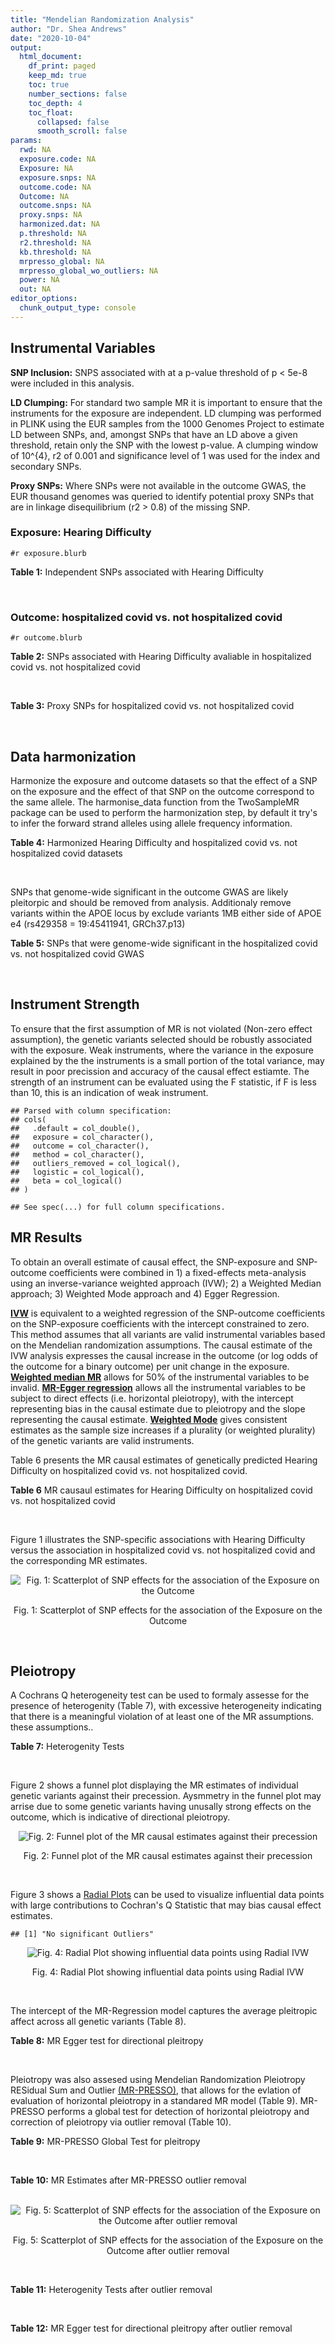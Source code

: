 ```yaml
---
title: "Mendelian Randomization Analysis"
author: "Dr. Shea Andrews"
date: "2020-10-04"
output:
  html_document:
    df_print: paged
    keep_md: true
    toc: true
    number_sections: false
    toc_depth: 4
    toc_float:
      collapsed: false
      smooth_scroll: false
params:
  rwd: NA
  exposure.code: NA
  Exposure: NA
  exposure.snps: NA
  outcome.code: NA
  Outcome: NA
  outcome.snps: NA
  proxy.snps: NA
  harmonized.dat: NA
  p.threshold: NA
  r2.threshold: NA
  kb.threshold: NA
  mrpresso_global: NA
  mrpresso_global_wo_outliers: NA
  power: NA
  out: NA
editor_options:
  chunk_output_type: console
---
```







## Instrumental Variables
**SNP Inclusion:** SNPS associated with at a p-value threshold of p < 5e-8 were included in this analysis.
<br>

**LD Clumping:** For standard two sample MR it is important to ensure that the instruments for the exposure are independent. LD clumping was performed in PLINK using the EUR samples from the 1000 Genomes Project to estimate LD between SNPs, and, amongst SNPs that have an LD above a given threshold, retain only the SNP with the lowest p-value. A clumping window of 10^{4}, r2 of 0.001 and significance level of 1 was used for the index and secondary SNPs.
<br>

**Proxy SNPs:** Where SNPs were not available in the outcome GWAS, the EUR thousand genomes was queried to identify potential proxy SNPs that are in linkage disequilibrium (r2 > 0.8) of the missing SNP.
<br>

### Exposure: Hearing Difficulty
`#r exposure.blurb`
<br>

**Table 1:** Independent SNPs associated with Hearing Difficulty
<div data-pagedtable="false">
  <script data-pagedtable-source type="application/json">
{"columns":[{"label":["SNP"],"name":[1],"type":["chr"],"align":["left"]},{"label":["CHROM"],"name":[2],"type":["dbl"],"align":["right"]},{"label":["POS"],"name":[3],"type":["dbl"],"align":["right"]},{"label":["REF"],"name":[4],"type":["chr"],"align":["left"]},{"label":["ALT"],"name":[5],"type":["chr"],"align":["left"]},{"label":["AF"],"name":[6],"type":["dbl"],"align":["right"]},{"label":["BETA"],"name":[7],"type":["dbl"],"align":["right"]},{"label":["SE"],"name":[8],"type":["dbl"],"align":["right"]},{"label":["Z"],"name":[9],"type":["dbl"],"align":["right"]},{"label":["P"],"name":[10],"type":["dbl"],"align":["right"]},{"label":["N"],"name":[11],"type":["dbl"],"align":["right"]},{"label":["TRAIT"],"name":[12],"type":["chr"],"align":["left"]}],"data":[{"1":"rs12027345","2":"1","3":"46239991","4":"G","5":"A","6":"0.432915","7":"-0.00785785","8":"0.00133184","9":"-5.90000","10":"3.6e-09","11":"250389","12":"Hearing_Difficulty"},{"1":"rs7525101","2":"1","3":"165109131","4":"C","5":"T","6":"0.440725","7":"0.00752096","8":"0.00132707","9":"5.66734","10":"1.5e-08","11":"250389","12":"Hearing_Difficulty"},{"1":"rs10927035","2":"1","3":"243703982","4":"C","5":"T","6":"0.649233","7":"0.00754234","8":"0.00138251","9":"5.45554","10":"4.9e-08","11":"250389","12":"Hearing_Difficulty"},{"1":"rs62188635","2":"2","3":"208082510","4":"C","5":"T","6":"0.545031","7":"-0.00827833","8":"0.00132906","9":"-6.22871","10":"4.7e-10","11":"250389","12":"Hearing_Difficulty"},{"1":"rs13093972","2":"3","3":"114987255","4":"A","5":"G","6":"0.448377","7":"0.00775587","8":"0.00133038","9":"5.82982","10":"5.5e-09","11":"250389","12":"Hearing_Difficulty"},{"1":"rs55853808","2":"3","3":"182053946","4":"A","5":"G","6":"0.162990","7":"0.01187470","8":"0.00180540","9":"6.57732","10":"4.8e-11","11":"250389","12":"Hearing_Difficulty"},{"1":"rs35414371","2":"4","3":"17530692","4":"T","5":"A","6":"0.132722","7":"0.01310280","8":"0.00194526","9":"6.73576","10":"1.6e-11","11":"250389","12":"Hearing_Difficulty"},{"1":"rs10475169","2":"5","3":"2555514","4":"A","5":"C","6":"0.117756","7":"0.01173770","8":"0.00204412","9":"5.74218","10":"9.3e-09","11":"250389","12":"Hearing_Difficulty"},{"1":"rs6453022","2":"5","3":"73076511","4":"C","5":"A","6":"0.500946","7":"0.01262160","8":"0.00132561","9":"9.52135","10":"1.7e-21","11":"250389","12":"Hearing_Difficulty"},{"1":"rs306574","2":"5","3":"94049523","4":"A","5":"G","6":"0.488764","7":"-0.00793561","8":"0.00131904","9":"-6.01620","10":"1.8e-09","11":"250389","12":"Hearing_Difficulty"},{"1":"rs1928176","2":"6","3":"21968899","4":"A","5":"G","6":"0.482818","7":"0.00749378","8":"0.00133347","9":"5.61976","10":"1.9e-08","11":"250389","12":"Hearing_Difficulty"},{"1":"rs13204736","2":"6","3":"32582603","4":"G","5":"A","6":"0.348495","7":"0.01146660","8":"0.00142649","9":"8.03833","10":"9.1e-16","11":"250389","12":"Hearing_Difficulty"},{"1":"rs62646255","2":"6","3":"43262303","4":"T","5":"C","6":"0.391260","7":"-0.01270780","8":"0.00135504","9":"-9.37817","10":"6.7e-21","11":"250389","12":"Hearing_Difficulty"},{"1":"rs217287","2":"6","3":"84407466","4":"C","5":"T","6":"0.440322","7":"0.00784960","8":"0.00133602","9":"5.87536","10":"4.2e-09","11":"250389","12":"Hearing_Difficulty"},{"1":"rs9493627","2":"6","3":"133789728","4":"G","5":"A","6":"0.320275","7":"0.01043660","8":"0.00141112","9":"7.39597","10":"1.4e-13","11":"250389","12":"Hearing_Difficulty"},{"1":"rs2236401","2":"6","3":"158504981","4":"C","5":"T","6":"0.514779","7":"0.00808004","8":"0.00132024","9":"6.12013","10":"9.3e-10","11":"250389","12":"Hearing_Difficulty"},{"1":"rs4947828","2":"7","3":"50805115","4":"T","5":"G","6":"0.769429","7":"0.00955408","8":"0.00156472","9":"6.10594","10":"1.0e-09","11":"250389","12":"Hearing_Difficulty"},{"1":"rs9691831","2":"7","3":"138498348","4":"A","5":"G","6":"0.584558","7":"0.00740690","8":"0.00133806","9":"5.53555","10":"3.1e-08","11":"250389","12":"Hearing_Difficulty"},{"1":"rs3890736","2":"8","3":"21532239","4":"G","5":"A","6":"0.373324","7":"0.00765762","8":"0.00136882","9":"5.59432","10":"2.2e-08","11":"250389","12":"Hearing_Difficulty"},{"1":"rs76837345","2":"8","3":"82668818","4":"A","5":"G","6":"0.069355","7":"0.01460190","8":"0.00259963","9":"5.61691","10":"1.9e-08","11":"250389","12":"Hearing_Difficulty"},{"1":"rs1962104","2":"8","3":"141635329","4":"T","5":"C","6":"0.558034","7":"0.00889466","8":"0.00133827","9":"6.64639","10":"3.0e-11","11":"250389","12":"Hearing_Difficulty"},{"1":"rs4948502","2":"10","3":"63839417","4":"T","5":"C","6":"0.426934","7":"-0.00805794","8":"0.00133835","9":"-6.02080","10":"1.7e-09","11":"250389","12":"Hearing_Difficulty"},{"1":"rs2270550","2":"10","3":"75874192","4":"T","5":"C","6":"0.547333","7":"0.00852536","8":"0.00136055","9":"6.26611","10":"3.7e-10","11":"250389","12":"Hearing_Difficulty"},{"1":"rs11596052","2":"10","3":"80520313","4":"T","5":"C","6":"0.219355","7":"-0.00900108","8":"0.00161979","9":"-5.55694","10":"2.7e-08","11":"250389","12":"Hearing_Difficulty"},{"1":"rs1097215","2":"10","3":"94787804","4":"G","5":"A","6":"0.474064","7":"-0.00798345","8":"0.00132256","9":"-6.03636","10":"1.6e-09","11":"250389","12":"Hearing_Difficulty"},{"1":"rs10901863","2":"10","3":"126812270","4":"C","5":"T","6":"0.268469","7":"0.01207640","8":"0.00153378","9":"7.87362","10":"3.4e-15","11":"250389","12":"Hearing_Difficulty"},{"1":"rs55635402","2":"11","3":"8056913","4":"A","5":"G","6":"0.194930","7":"-0.01052120","8":"0.00166935","9":"-6.30257","10":"2.9e-10","11":"250389","12":"Hearing_Difficulty"},{"1":"rs141403654","2":"11","3":"47715487","4":"A","5":"T","6":"0.015434","7":"0.03134020","8":"0.00568478","9":"5.51300","10":"3.5e-08","11":"250389","12":"Hearing_Difficulty"},{"1":"rs7951935","2":"11","3":"89030399","4":"G","5":"T","6":"0.379826","7":"0.01135240","8":"0.00136208","9":"8.33461","10":"7.8e-17","11":"250389","12":"Hearing_Difficulty"},{"1":"rs67307131","2":"11","3":"118480223","4":"T","5":"C","6":"0.346657","7":"0.00913602","8":"0.00139364","9":"6.55551","10":"5.5e-11","11":"250389","12":"Hearing_Difficulty"},{"1":"rs12552","2":"13","3":"53625781","4":"A","5":"G","6":"0.561874","7":"-0.00728153","8":"0.00133440","9":"-5.45678","10":"4.8e-08","11":"250389","12":"Hearing_Difficulty"},{"1":"rs9517282","2":"13","3":"99059183","4":"C","5":"A","6":"0.548995","7":"-0.00778367","8":"0.00133726","9":"-5.82061","10":"5.9e-09","11":"250389","12":"Hearing_Difficulty"},{"1":"rs1566129","2":"14","3":"52514912","4":"T","5":"C","6":"0.586284","7":"-0.00906457","8":"0.00134065","9":"-6.76132","10":"1.4e-11","11":"250389","12":"Hearing_Difficulty"},{"1":"rs62015206","2":"15","3":"52374075","4":"C","5":"T","6":"0.591962","7":"0.00779412","8":"0.00134988","9":"5.77394","10":"7.7e-09","11":"250389","12":"Hearing_Difficulty"},{"1":"rs62033400","2":"16","3":"53811788","4":"A","5":"G","6":"0.394446","7":"-0.00850581","8":"0.00134974","9":"-6.30181","10":"2.9e-10","11":"250389","12":"Hearing_Difficulty"},{"1":"rs12938775","2":"17","3":"2574821","4":"G","5":"A","6":"0.501932","7":"-0.00745427","8":"0.00132034","9":"-5.64572","10":"1.6e-08","11":"250389","12":"Hearing_Difficulty"},{"1":"rs17671352","2":"17","3":"7127718","4":"T","5":"C","6":"0.619033","7":"-0.00777641","8":"0.00135880","9":"-5.72300","10":"1.0e-08","11":"250389","12":"Hearing_Difficulty"},{"1":"rs4611552","2":"18","3":"52636091","4":"T","5":"C","6":"0.215352","7":"0.00885933","8":"0.00160737","9":"5.51169","10":"3.6e-08","11":"250389","12":"Hearing_Difficulty"},{"1":"rs132929","2":"22","3":"38487002","4":"G","5":"A","6":"0.413979","7":"0.00983905","8":"0.00134066","9":"7.33896","10":"2.2e-13","11":"250389","12":"Hearing_Difficulty"},{"1":"rs36062310","2":"22","3":"50988105","4":"G","5":"A","6":"0.043658","7":"0.03145420","8":"0.00322683","9":"9.74771","10":"1.9e-22","11":"250389","12":"Hearing_Difficulty"}],"options":{"columns":{"min":{},"max":[10]},"rows":{"min":[10],"max":[10]},"pages":{}}}
  </script>
</div>
<br>

### Outcome: hospitalized covid vs. not hospitalized covid
`#r outcome.blurb`
<br>

**Table 2:** SNPs associated with Hearing Difficulty avaliable in hospitalized covid vs. not hospitalized covid
<div data-pagedtable="false">
  <script data-pagedtable-source type="application/json">
{"columns":[{"label":["SNP"],"name":[1],"type":["chr"],"align":["left"]},{"label":["CHROM"],"name":[2],"type":["dbl"],"align":["right"]},{"label":["POS"],"name":[3],"type":["dbl"],"align":["right"]},{"label":["REF"],"name":[4],"type":["chr"],"align":["left"]},{"label":["ALT"],"name":[5],"type":["chr"],"align":["left"]},{"label":["AF"],"name":[6],"type":["dbl"],"align":["right"]},{"label":["BETA"],"name":[7],"type":["dbl"],"align":["right"]},{"label":["SE"],"name":[8],"type":["dbl"],"align":["right"]},{"label":["Z"],"name":[9],"type":["dbl"],"align":["right"]},{"label":["P"],"name":[10],"type":["dbl"],"align":["right"]},{"label":["N"],"name":[11],"type":["dbl"],"align":["right"]},{"label":["TRAIT"],"name":[12],"type":["chr"],"align":["left"]}],"data":[{"1":"rs12027345","2":"1","3":"46239991","4":"G","5":"A","6":"0.4371","7":"0.1162200","8":"0.079305","9":"1.46548137","10":"0.14280","11":"2044","12":"COVID:_hospitalized_vs._not_hospitalized"},{"1":"rs7525101","2":"1","3":"165109131","4":"C","5":"T","6":"0.4341","7":"0.0086711","8":"0.054626","9":"0.15873577","10":"0.87390","11":"7165","12":"COVID:_hospitalized_vs._not_hospitalized"},{"1":"rs10927035","2":"1","3":"243703982","4":"C","5":"T","6":"0.5725","7":"0.0259650","8":"0.056080","9":"0.46299929","10":"0.64340","11":"7268","12":"COVID:_hospitalized_vs._not_hospitalized"},{"1":"rs62188635","2":"2","3":"208082510","4":"C","5":"T","6":"0.5160","7":"-0.1043700","8":"0.057138","9":"-1.82663026","10":"0.06775","11":"5371","12":"COVID:_hospitalized_vs._not_hospitalized"},{"1":"rs13093972","2":"3","3":"114987255","4":"A","5":"G","6":"0.4110","7":"0.0175020","8":"0.056563","9":"0.30942489","10":"0.75700","11":"7268","12":"COVID:_hospitalized_vs._not_hospitalized"},{"1":"rs55853808","2":"3","3":"182053946","4":"A","5":"G","6":"0.2430","7":"-0.0181230","8":"0.078857","9":"-0.22982107","10":"0.81820","11":"7165","12":"COVID:_hospitalized_vs._not_hospitalized"},{"1":"rs35414371","2":"4","3":"17530692","4":"T","5":"A","6":"0.2846","7":"0.0223830","8":"0.084057","9":"0.26628359","10":"0.79000","11":"5064","12":"COVID:_hospitalized_vs._not_hospitalized"},{"1":"rs10475169","2":"5","3":"2555514","4":"A","5":"C","6":"0.2432","7":"-0.0823560","8":"0.083134","9":"-0.99064161","10":"0.32190","11":"7165","12":"COVID:_hospitalized_vs._not_hospitalized"},{"1":"rs6453022","2":"5","3":"73076511","4":"C","5":"A","6":"0.4789","7":"0.0122450","8":"0.054299","9":"0.22551060","10":"0.82160","11":"6906","12":"COVID:_hospitalized_vs._not_hospitalized"},{"1":"rs306574","2":"5","3":"94049523","4":"A","5":"G","6":"0.5136","7":"0.0971280","8":"0.053914","9":"1.80153578","10":"0.07162","11":"7268","12":"COVID:_hospitalized_vs._not_hospitalized"},{"1":"rs1928176","2":"6","3":"21968899","4":"A","5":"G","6":"0.4866","7":"0.0052664","8":"0.055269","9":"0.09528669","10":"0.92410","11":"7268","12":"COVID:_hospitalized_vs._not_hospitalized"},{"1":"rs217287","2":"6","3":"84407466","4":"C","5":"T","6":"0.4514","7":"0.0301910","8":"0.057112","9":"0.52862796","10":"0.59710","11":"6803","12":"COVID:_hospitalized_vs._not_hospitalized"},{"1":"rs9493627","2":"6","3":"133789728","4":"G","5":"A","6":"0.4023","7":"-0.0282380","8":"0.057361","9":"-0.49228570","10":"0.62250","11":"7268","12":"COVID:_hospitalized_vs._not_hospitalized"},{"1":"rs2236401","2":"6","3":"158504981","4":"C","5":"T","6":"0.5258","7":"0.0809770","8":"0.053953","9":"1.50088040","10":"0.13340","11":"7268","12":"COVID:_hospitalized_vs._not_hospitalized"},{"1":"rs4947828","2":"7","3":"50805115","4":"T","5":"G","6":"0.6767","7":"0.0614570","8":"0.068709","9":"0.89445342","10":"0.37110","11":"5268","12":"COVID:_hospitalized_vs._not_hospitalized"},{"1":"rs9691831","2":"7","3":"138498348","4":"A","5":"G","6":"0.5450","7":"-0.0603460","8":"0.054920","9":"-1.09879825","10":"0.27190","11":"7268","12":"COVID:_hospitalized_vs._not_hospitalized"},{"1":"rs3890736","2":"8","3":"21532239","4":"G","5":"A","6":"0.4350","7":"0.0263960","8":"0.055516","9":"0.47546653","10":"0.63450","11":"7268","12":"COVID:_hospitalized_vs._not_hospitalized"},{"1":"rs76837345","2":"8","3":"82668818","4":"A","5":"G","6":"0.1986","7":"0.0305020","8":"0.107610","9":"0.28344949","10":"0.77680","11":"7268","12":"COVID:_hospitalized_vs._not_hospitalized"},{"1":"rs1962104","2":"8","3":"141635329","4":"T","5":"C","6":"0.5236","7":"-0.0507610","8":"0.054708","9":"-0.92785333","10":"0.35350","11":"7268","12":"COVID:_hospitalized_vs._not_hospitalized"},{"1":"rs4948502","2":"10","3":"63839417","4":"T","5":"C","6":"0.4274","7":"-0.0208740","8":"0.055344","9":"-0.37716826","10":"0.70600","11":"7268","12":"COVID:_hospitalized_vs._not_hospitalized"},{"1":"rs11596052","2":"10","3":"80520313","4":"T","5":"C","6":"0.3014","7":"-0.0474550","8":"0.068123","9":"-0.69660761","10":"0.48600","11":"7268","12":"COVID:_hospitalized_vs._not_hospitalized"},{"1":"rs1097215","2":"10","3":"94787804","4":"G","5":"A","6":"0.4995","7":"0.0142360","8":"0.056728","9":"0.25095191","10":"0.80190","11":"6568","12":"COVID:_hospitalized_vs._not_hospitalized"},{"1":"rs10901863","2":"10","3":"126812270","4":"C","5":"T","6":"0.3394","7":"0.0077464","8":"0.062524","9":"0.12389482","10":"0.90140","11":"7165","12":"COVID:_hospitalized_vs._not_hospitalized"},{"1":"rs55635402","2":"11","3":"8056913","4":"A","5":"G","6":"0.2884","7":"0.1223800","8":"0.068573","9":"1.78466743","10":"0.07432","11":"7268","12":"COVID:_hospitalized_vs._not_hospitalized"},{"1":"rs141403654","2":"11","3":"47715487","4":"A","5":"T","6":"0.1846","7":"-0.1551100","8":"0.253260","9":"-0.61245360","10":"0.54020","11":"6431","12":"COVID:_hospitalized_vs._not_hospitalized"},{"1":"rs7951935","2":"11","3":"89030399","4":"G","5":"T","6":"0.4301","7":"0.0820240","8":"0.057999","9":"1.41423128","10":"0.15730","11":"5371","12":"COVID:_hospitalized_vs._not_hospitalized"},{"1":"rs67307131","2":"11","3":"118480223","4":"T","5":"C","6":"0.4214","7":"0.0186180","8":"0.062302","9":"0.29883471","10":"0.76510","11":"4961","12":"COVID:_hospitalized_vs._not_hospitalized"},{"1":"rs12552","2":"13","3":"53625781","4":"A","5":"G","6":"0.5411","7":"-0.0464460","8":"0.055941","9":"-0.83026760","10":"0.40640","11":"6906","12":"COVID:_hospitalized_vs._not_hospitalized"},{"1":"rs9517282","2":"13","3":"99059183","4":"C","5":"A","6":"0.5178","7":"-0.0661560","8":"0.053499","9":"-1.23658386","10":"0.21620","11":"7268","12":"COVID:_hospitalized_vs._not_hospitalized"},{"1":"rs1566129","2":"14","3":"52514912","4":"T","5":"C","6":"0.5627","7":"-0.0298780","8":"0.054221","9":"-0.55104111","10":"0.58160","11":"7268","12":"COVID:_hospitalized_vs._not_hospitalized"},{"1":"rs62015206","2":"15","3":"52374075","4":"C","5":"T","6":"0.5627","7":"0.0611690","8":"0.054300","9":"1.12650092","10":"0.26000","11":"7268","12":"COVID:_hospitalized_vs._not_hospitalized"},{"1":"rs62033400","2":"16","3":"53811788","4":"A","5":"G","6":"0.4292","7":"0.0341620","8":"0.056766","9":"0.60180390","10":"0.54730","11":"6568","12":"COVID:_hospitalized_vs._not_hospitalized"},{"1":"rs12938775","2":"17","3":"2574821","4":"G","5":"A","6":"0.4936","7":"0.0355130","8":"0.056565","9":"0.62782639","10":"0.53010","11":"6858","12":"COVID:_hospitalized_vs._not_hospitalized"},{"1":"rs17671352","2":"17","3":"7127718","4":"T","5":"C","6":"0.5890","7":"-0.0263940","8":"0.055618","9":"-0.47455860","10":"0.63510","11":"7268","12":"COVID:_hospitalized_vs._not_hospitalized"},{"1":"rs4611552","2":"18","3":"52636091","4":"T","5":"C","6":"0.2941","7":"0.0171590","8":"0.065344","9":"0.26259488","10":"0.79290","11":"7268","12":"COVID:_hospitalized_vs._not_hospitalized"},{"1":"rs132929","2":"22","3":"38487002","4":"G","5":"A","6":"0.4285","7":"-0.0822820","8":"0.056514","9":"-1.45595782","10":"0.14540","11":"6906","12":"COVID:_hospitalized_vs._not_hospitalized"},{"1":"rs36062310","2":"22","3":"50988105","4":"G","5":"A","6":"0.1830","7":"-0.0809040","8":"0.137380","9":"-0.58890668","10":"0.55590","11":"6999","12":"COVID:_hospitalized_vs._not_hospitalized"},{"1":"rs13204736","2":"NA","3":"NA","4":"NA","5":"NA","6":"NA","7":"NA","8":"NA","9":"NA","10":"NA","11":"NA","12":"NA"},{"1":"rs62646255","2":"NA","3":"NA","4":"NA","5":"NA","6":"NA","7":"NA","8":"NA","9":"NA","10":"NA","11":"NA","12":"NA"},{"1":"rs2270550","2":"NA","3":"NA","4":"NA","5":"NA","6":"NA","7":"NA","8":"NA","9":"NA","10":"NA","11":"NA","12":"NA"}],"options":{"columns":{"min":{},"max":[10]},"rows":{"min":[10],"max":[10]},"pages":{}}}
  </script>
</div>
<br>

**Table 3:** Proxy SNPs for hospitalized covid vs. not hospitalized covid
<div data-pagedtable="false">
  <script data-pagedtable-source type="application/json">
{"columns":[{"label":["target_snp"],"name":[1],"type":["chr"],"align":["left"]},{"label":["proxy_snp"],"name":[2],"type":["chr"],"align":["left"]},{"label":["ld.r2"],"name":[3],"type":["dbl"],"align":["right"]},{"label":["Dprime"],"name":[4],"type":["dbl"],"align":["right"]},{"label":["PHASE"],"name":[5],"type":["chr"],"align":["left"]},{"label":["X12"],"name":[6],"type":["lgl"],"align":["right"]},{"label":["CHROM"],"name":[7],"type":["dbl"],"align":["right"]},{"label":["POS"],"name":[8],"type":["dbl"],"align":["right"]},{"label":["REF.proxy"],"name":[9],"type":["chr"],"align":["left"]},{"label":["ALT.proxy"],"name":[10],"type":["chr"],"align":["left"]},{"label":["AF"],"name":[11],"type":["dbl"],"align":["right"]},{"label":["BETA"],"name":[12],"type":["dbl"],"align":["right"]},{"label":["SE"],"name":[13],"type":["dbl"],"align":["right"]},{"label":["Z"],"name":[14],"type":["dbl"],"align":["right"]},{"label":["P"],"name":[15],"type":["dbl"],"align":["right"]},{"label":["N"],"name":[16],"type":["dbl"],"align":["right"]},{"label":["TRAIT"],"name":[17],"type":["chr"],"align":["left"]},{"label":["ref"],"name":[18],"type":["chr"],"align":["left"]},{"label":["ref.proxy"],"name":[19],"type":["chr"],"align":["left"]},{"label":["alt"],"name":[20],"type":["chr"],"align":["left"]},{"label":["alt.proxy"],"name":[21],"type":["chr"],"align":["left"]},{"label":["ALT"],"name":[22],"type":["chr"],"align":["left"]},{"label":["REF"],"name":[23],"type":["chr"],"align":["left"]},{"label":["proxy.outcome"],"name":[24],"type":["lgl"],"align":["right"]}],"data":[{"1":"rs13204736","2":"rs34656207","3":"0.957609","4":"0.994489","5":"AT/GC","6":"NA","7":"6","8":"32582601","9":"C","10":"T","11":"0.4160","12":"0.0110240","13":"0.061866","14":"0.1781916","15":"0.8586","16":"6896","17":"COVID:_hospitalized_vs._not_hospitalized","18":"A","19":"T","20":"G","21":"C","22":"A","23":"G","24":"TRUE"},{"1":"rs62646255","2":"rs62415385","3":"0.975788","4":"0.995882","5":"CT/TA","6":"NA","7":"6","8":"43262458","9":"A","10":"T","11":"0.4346","12":"0.0839570","13":"0.065631","14":"1.2792278","15":"0.2008","16":"5051","17":"COVID:_hospitalized_vs._not_hospitalized","18":"C","19":"T","20":"T","21":"A","22":"C","23":"T","24":"TRUE"},{"1":"rs2270550","2":"rs2131957","3":"0.856412","4":"0.982009","5":"TC/CA","6":"NA","7":"10","8":"75866929","9":"C","10":"A","11":"0.5648","12":"0.0097483","13":"0.054530","14":"0.1787695","15":"0.8581","16":"7268","17":"COVID:_hospitalized_vs._not_hospitalized","18":"T","19":"C","20":"C","21":"A","22":"C","23":"T","24":"TRUE"}],"options":{"columns":{"min":{},"max":[10]},"rows":{"min":[10],"max":[10]},"pages":{}}}
  </script>
</div>
<br>

## Data harmonization
Harmonize the exposure and outcome datasets so that the effect of a SNP on the exposure and the effect of that SNP on the outcome correspond to the same allele. The harmonise_data function from the TwoSampleMR package can be used to perform the harmonization step, by default it try's to infer the forward strand alleles using allele frequency information.
<br>

**Table 4:** Harmonized Hearing Difficulty and hospitalized covid vs. not hospitalized covid datasets
<div data-pagedtable="false">
  <script data-pagedtable-source type="application/json">
{"columns":[{"label":["SNP"],"name":[1],"type":["chr"],"align":["left"]},{"label":["effect_allele.exposure"],"name":[2],"type":["chr"],"align":["left"]},{"label":["other_allele.exposure"],"name":[3],"type":["chr"],"align":["left"]},{"label":["effect_allele.outcome"],"name":[4],"type":["chr"],"align":["left"]},{"label":["other_allele.outcome"],"name":[5],"type":["chr"],"align":["left"]},{"label":["beta.exposure"],"name":[6],"type":["dbl"],"align":["right"]},{"label":["beta.outcome"],"name":[7],"type":["dbl"],"align":["right"]},{"label":["eaf.exposure"],"name":[8],"type":["dbl"],"align":["right"]},{"label":["eaf.outcome"],"name":[9],"type":["dbl"],"align":["right"]},{"label":["remove"],"name":[10],"type":["lgl"],"align":["right"]},{"label":["palindromic"],"name":[11],"type":["lgl"],"align":["right"]},{"label":["ambiguous"],"name":[12],"type":["lgl"],"align":["right"]},{"label":["id.outcome"],"name":[13],"type":["chr"],"align":["left"]},{"label":["chr.outcome"],"name":[14],"type":["dbl"],"align":["right"]},{"label":["pos.outcome"],"name":[15],"type":["dbl"],"align":["right"]},{"label":["se.outcome"],"name":[16],"type":["dbl"],"align":["right"]},{"label":["z.outcome"],"name":[17],"type":["dbl"],"align":["right"]},{"label":["pval.outcome"],"name":[18],"type":["dbl"],"align":["right"]},{"label":["samplesize.outcome"],"name":[19],"type":["dbl"],"align":["right"]},{"label":["outcome"],"name":[20],"type":["chr"],"align":["left"]},{"label":["mr_keep.outcome"],"name":[21],"type":["lgl"],"align":["right"]},{"label":["pval_origin.outcome"],"name":[22],"type":["chr"],"align":["left"]},{"label":["chr.exposure"],"name":[23],"type":["dbl"],"align":["right"]},{"label":["pos.exposure"],"name":[24],"type":["dbl"],"align":["right"]},{"label":["se.exposure"],"name":[25],"type":["dbl"],"align":["right"]},{"label":["z.exposure"],"name":[26],"type":["dbl"],"align":["right"]},{"label":["pval.exposure"],"name":[27],"type":["dbl"],"align":["right"]},{"label":["samplesize.exposure"],"name":[28],"type":["dbl"],"align":["right"]},{"label":["exposure"],"name":[29],"type":["chr"],"align":["left"]},{"label":["mr_keep.exposure"],"name":[30],"type":["lgl"],"align":["right"]},{"label":["pval_origin.exposure"],"name":[31],"type":["chr"],"align":["left"]},{"label":["id.exposure"],"name":[32],"type":["chr"],"align":["left"]},{"label":["action"],"name":[33],"type":["dbl"],"align":["right"]},{"label":["mr_keep"],"name":[34],"type":["lgl"],"align":["right"]},{"label":["pt"],"name":[35],"type":["dbl"],"align":["right"]},{"label":["pleitropy_keep"],"name":[36],"type":["lgl"],"align":["right"]},{"label":["mrpresso_RSSobs"],"name":[37],"type":["lgl"],"align":["right"]},{"label":["mrpresso_pval"],"name":[38],"type":["lgl"],"align":["right"]},{"label":["mrpresso_keep"],"name":[39],"type":["lgl"],"align":["right"]}],"data":[{"1":"rs10475169","2":"C","3":"A","4":"C","5":"A","6":"0.01173770","7":"-0.0823560","8":"0.117756","9":"0.2432","10":"FALSE","11":"FALSE","12":"FALSE","13":"EdDunQ","14":"5","15":"2555514","16":"0.083134","17":"-0.99064161","18":"0.32190","19":"7165","20":"covidhgi2020anaB1v3","21":"TRUE","22":"reported","23":"5","24":"2555514","25":"0.00204412","26":"5.74218","27":"9.3e-09","28":"250389","29":"Wells2019hdiff","30":"TRUE","31":"reported","32":"KcdPpD","33":"2","34":"TRUE","35":"5e-08","36":"TRUE","37":"NA","38":"NA","39":"TRUE"},{"1":"rs10901863","2":"T","3":"C","4":"T","5":"C","6":"0.01207640","7":"0.0077464","8":"0.268469","9":"0.3394","10":"FALSE","11":"FALSE","12":"FALSE","13":"EdDunQ","14":"10","15":"126812270","16":"0.062524","17":"0.12389482","18":"0.90140","19":"7165","20":"covidhgi2020anaB1v3","21":"TRUE","22":"reported","23":"10","24":"126812270","25":"0.00153378","26":"7.87362","27":"3.4e-15","28":"250389","29":"Wells2019hdiff","30":"TRUE","31":"reported","32":"KcdPpD","33":"2","34":"TRUE","35":"5e-08","36":"TRUE","37":"NA","38":"NA","39":"TRUE"},{"1":"rs10927035","2":"T","3":"C","4":"T","5":"C","6":"0.00754234","7":"0.0259650","8":"0.649233","9":"0.5725","10":"FALSE","11":"FALSE","12":"FALSE","13":"EdDunQ","14":"1","15":"243703982","16":"0.056080","17":"0.46299929","18":"0.64340","19":"7268","20":"covidhgi2020anaB1v3","21":"TRUE","22":"reported","23":"1","24":"243703982","25":"0.00138251","26":"5.45554","27":"4.9e-08","28":"250389","29":"Wells2019hdiff","30":"TRUE","31":"reported","32":"KcdPpD","33":"2","34":"TRUE","35":"5e-08","36":"TRUE","37":"NA","38":"NA","39":"TRUE"},{"1":"rs1097215","2":"A","3":"G","4":"A","5":"G","6":"-0.00798345","7":"0.0142360","8":"0.474064","9":"0.4995","10":"FALSE","11":"FALSE","12":"FALSE","13":"EdDunQ","14":"10","15":"94787804","16":"0.056728","17":"0.25095191","18":"0.80190","19":"6568","20":"covidhgi2020anaB1v3","21":"TRUE","22":"reported","23":"10","24":"94787804","25":"0.00132256","26":"-6.03636","27":"1.6e-09","28":"250389","29":"Wells2019hdiff","30":"TRUE","31":"reported","32":"KcdPpD","33":"2","34":"TRUE","35":"5e-08","36":"TRUE","37":"NA","38":"NA","39":"TRUE"},{"1":"rs11596052","2":"C","3":"T","4":"C","5":"T","6":"-0.00900108","7":"-0.0474550","8":"0.219355","9":"0.3014","10":"FALSE","11":"FALSE","12":"FALSE","13":"EdDunQ","14":"10","15":"80520313","16":"0.068123","17":"-0.69660761","18":"0.48600","19":"7268","20":"covidhgi2020anaB1v3","21":"TRUE","22":"reported","23":"10","24":"80520313","25":"0.00161979","26":"-5.55694","27":"2.7e-08","28":"250389","29":"Wells2019hdiff","30":"TRUE","31":"reported","32":"KcdPpD","33":"2","34":"TRUE","35":"5e-08","36":"TRUE","37":"NA","38":"NA","39":"TRUE"},{"1":"rs12027345","2":"A","3":"G","4":"A","5":"G","6":"-0.00785785","7":"0.1162200","8":"0.432915","9":"0.4371","10":"FALSE","11":"FALSE","12":"FALSE","13":"EdDunQ","14":"1","15":"46239991","16":"0.079305","17":"1.46548137","18":"0.14280","19":"2044","20":"covidhgi2020anaB1v3","21":"TRUE","22":"reported","23":"1","24":"46239991","25":"0.00133184","26":"-5.90000","27":"3.6e-09","28":"250389","29":"Wells2019hdiff","30":"TRUE","31":"reported","32":"KcdPpD","33":"2","34":"TRUE","35":"5e-08","36":"TRUE","37":"NA","38":"NA","39":"TRUE"},{"1":"rs12552","2":"G","3":"A","4":"G","5":"A","6":"-0.00728153","7":"-0.0464460","8":"0.561874","9":"0.5411","10":"FALSE","11":"FALSE","12":"FALSE","13":"EdDunQ","14":"13","15":"53625781","16":"0.055941","17":"-0.83026760","18":"0.40640","19":"6906","20":"covidhgi2020anaB1v3","21":"TRUE","22":"reported","23":"13","24":"53625781","25":"0.00133440","26":"-5.45678","27":"4.8e-08","28":"250389","29":"Wells2019hdiff","30":"TRUE","31":"reported","32":"KcdPpD","33":"2","34":"TRUE","35":"5e-08","36":"TRUE","37":"NA","38":"NA","39":"TRUE"},{"1":"rs12938775","2":"A","3":"G","4":"A","5":"G","6":"-0.00745427","7":"0.0355130","8":"0.501932","9":"0.4936","10":"FALSE","11":"FALSE","12":"FALSE","13":"EdDunQ","14":"17","15":"2574821","16":"0.056565","17":"0.62782639","18":"0.53010","19":"6858","20":"covidhgi2020anaB1v3","21":"TRUE","22":"reported","23":"17","24":"2574821","25":"0.00132034","26":"-5.64572","27":"1.6e-08","28":"250389","29":"Wells2019hdiff","30":"TRUE","31":"reported","32":"KcdPpD","33":"2","34":"TRUE","35":"5e-08","36":"TRUE","37":"NA","38":"NA","39":"TRUE"},{"1":"rs13093972","2":"G","3":"A","4":"G","5":"A","6":"0.00775587","7":"0.0175020","8":"0.448377","9":"0.4110","10":"FALSE","11":"FALSE","12":"FALSE","13":"EdDunQ","14":"3","15":"114987255","16":"0.056563","17":"0.30942489","18":"0.75700","19":"7268","20":"covidhgi2020anaB1v3","21":"TRUE","22":"reported","23":"3","24":"114987255","25":"0.00133038","26":"5.82982","27":"5.5e-09","28":"250389","29":"Wells2019hdiff","30":"TRUE","31":"reported","32":"KcdPpD","33":"2","34":"TRUE","35":"5e-08","36":"TRUE","37":"NA","38":"NA","39":"TRUE"},{"1":"rs13204736","2":"A","3":"G","4":"A","5":"G","6":"0.01146660","7":"0.0110240","8":"0.348495","9":"0.4160","10":"FALSE","11":"FALSE","12":"FALSE","13":"EdDunQ","14":"6","15":"32582601","16":"0.061866","17":"0.17819158","18":"0.85860","19":"6896","20":"covidhgi2020anaB1v3","21":"TRUE","22":"reported","23":"6","24":"32582603","25":"0.00142649","26":"8.03833","27":"9.1e-16","28":"250389","29":"Wells2019hdiff","30":"TRUE","31":"reported","32":"KcdPpD","33":"2","34":"TRUE","35":"5e-08","36":"TRUE","37":"NA","38":"NA","39":"TRUE"},{"1":"rs132929","2":"A","3":"G","4":"A","5":"G","6":"0.00983905","7":"-0.0822820","8":"0.413979","9":"0.4285","10":"FALSE","11":"FALSE","12":"FALSE","13":"EdDunQ","14":"22","15":"38487002","16":"0.056514","17":"-1.45595782","18":"0.14540","19":"6906","20":"covidhgi2020anaB1v3","21":"TRUE","22":"reported","23":"22","24":"38487002","25":"0.00134066","26":"7.33896","27":"2.2e-13","28":"250389","29":"Wells2019hdiff","30":"TRUE","31":"reported","32":"KcdPpD","33":"2","34":"TRUE","35":"5e-08","36":"TRUE","37":"NA","38":"NA","39":"TRUE"},{"1":"rs141403654","2":"T","3":"A","4":"T","5":"A","6":"0.03134020","7":"-0.1551100","8":"0.015434","9":"0.1846","10":"FALSE","11":"TRUE","12":"FALSE","13":"EdDunQ","14":"11","15":"47715487","16":"0.253260","17":"-0.61245360","18":"0.54020","19":"6431","20":"covidhgi2020anaB1v3","21":"TRUE","22":"reported","23":"11","24":"47715487","25":"0.00568478","26":"5.51300","27":"3.5e-08","28":"250389","29":"Wells2019hdiff","30":"TRUE","31":"reported","32":"KcdPpD","33":"2","34":"TRUE","35":"5e-08","36":"TRUE","37":"NA","38":"NA","39":"TRUE"},{"1":"rs1566129","2":"C","3":"T","4":"C","5":"T","6":"-0.00906457","7":"-0.0298780","8":"0.586284","9":"0.5627","10":"FALSE","11":"FALSE","12":"FALSE","13":"EdDunQ","14":"14","15":"52514912","16":"0.054221","17":"-0.55104111","18":"0.58160","19":"7268","20":"covidhgi2020anaB1v3","21":"TRUE","22":"reported","23":"14","24":"52514912","25":"0.00134065","26":"-6.76132","27":"1.4e-11","28":"250389","29":"Wells2019hdiff","30":"TRUE","31":"reported","32":"KcdPpD","33":"2","34":"TRUE","35":"5e-08","36":"TRUE","37":"NA","38":"NA","39":"TRUE"},{"1":"rs17671352","2":"C","3":"T","4":"C","5":"T","6":"-0.00777641","7":"-0.0263940","8":"0.619033","9":"0.5890","10":"FALSE","11":"FALSE","12":"FALSE","13":"EdDunQ","14":"17","15":"7127718","16":"0.055618","17":"-0.47455860","18":"0.63510","19":"7268","20":"covidhgi2020anaB1v3","21":"TRUE","22":"reported","23":"17","24":"7127718","25":"0.00135880","26":"-5.72300","27":"1.0e-08","28":"250389","29":"Wells2019hdiff","30":"TRUE","31":"reported","32":"KcdPpD","33":"2","34":"TRUE","35":"5e-08","36":"TRUE","37":"NA","38":"NA","39":"TRUE"},{"1":"rs1928176","2":"G","3":"A","4":"G","5":"A","6":"0.00749378","7":"0.0052664","8":"0.482818","9":"0.4866","10":"FALSE","11":"FALSE","12":"FALSE","13":"EdDunQ","14":"6","15":"21968899","16":"0.055269","17":"0.09528669","18":"0.92410","19":"7268","20":"covidhgi2020anaB1v3","21":"TRUE","22":"reported","23":"6","24":"21968899","25":"0.00133347","26":"5.61976","27":"1.9e-08","28":"250389","29":"Wells2019hdiff","30":"TRUE","31":"reported","32":"KcdPpD","33":"2","34":"TRUE","35":"5e-08","36":"TRUE","37":"NA","38":"NA","39":"TRUE"},{"1":"rs1962104","2":"C","3":"T","4":"C","5":"T","6":"0.00889466","7":"-0.0507610","8":"0.558034","9":"0.5236","10":"FALSE","11":"FALSE","12":"FALSE","13":"EdDunQ","14":"8","15":"141635329","16":"0.054708","17":"-0.92785333","18":"0.35350","19":"7268","20":"covidhgi2020anaB1v3","21":"TRUE","22":"reported","23":"8","24":"141635329","25":"0.00133827","26":"6.64639","27":"3.0e-11","28":"250389","29":"Wells2019hdiff","30":"TRUE","31":"reported","32":"KcdPpD","33":"2","34":"TRUE","35":"5e-08","36":"TRUE","37":"NA","38":"NA","39":"TRUE"},{"1":"rs217287","2":"T","3":"C","4":"T","5":"C","6":"0.00784960","7":"0.0301910","8":"0.440322","9":"0.4514","10":"FALSE","11":"FALSE","12":"FALSE","13":"EdDunQ","14":"6","15":"84407466","16":"0.057112","17":"0.52862796","18":"0.59710","19":"6803","20":"covidhgi2020anaB1v3","21":"TRUE","22":"reported","23":"6","24":"84407466","25":"0.00133602","26":"5.87536","27":"4.2e-09","28":"250389","29":"Wells2019hdiff","30":"TRUE","31":"reported","32":"KcdPpD","33":"2","34":"TRUE","35":"5e-08","36":"TRUE","37":"NA","38":"NA","39":"TRUE"},{"1":"rs2236401","2":"T","3":"C","4":"T","5":"C","6":"0.00808004","7":"0.0809770","8":"0.514779","9":"0.5258","10":"FALSE","11":"FALSE","12":"FALSE","13":"EdDunQ","14":"6","15":"158504981","16":"0.053953","17":"1.50088040","18":"0.13340","19":"7268","20":"covidhgi2020anaB1v3","21":"TRUE","22":"reported","23":"6","24":"158504981","25":"0.00132024","26":"6.12013","27":"9.3e-10","28":"250389","29":"Wells2019hdiff","30":"TRUE","31":"reported","32":"KcdPpD","33":"2","34":"TRUE","35":"5e-08","36":"TRUE","37":"NA","38":"NA","39":"TRUE"},{"1":"rs2270550","2":"C","3":"T","4":"C","5":"T","6":"0.00852536","7":"0.0097483","8":"0.547333","9":"0.5648","10":"FALSE","11":"FALSE","12":"FALSE","13":"EdDunQ","14":"10","15":"75866929","16":"0.054530","17":"0.17876948","18":"0.85810","19":"7268","20":"covidhgi2020anaB1v3","21":"TRUE","22":"reported","23":"10","24":"75874192","25":"0.00136055","26":"6.26611","27":"3.7e-10","28":"250389","29":"Wells2019hdiff","30":"TRUE","31":"reported","32":"KcdPpD","33":"2","34":"TRUE","35":"5e-08","36":"TRUE","37":"NA","38":"NA","39":"TRUE"},{"1":"rs306574","2":"G","3":"A","4":"G","5":"A","6":"-0.00793561","7":"0.0971280","8":"0.488764","9":"0.5136","10":"FALSE","11":"FALSE","12":"FALSE","13":"EdDunQ","14":"5","15":"94049523","16":"0.053914","17":"1.80153578","18":"0.07162","19":"7268","20":"covidhgi2020anaB1v3","21":"TRUE","22":"reported","23":"5","24":"94049523","25":"0.00131904","26":"-6.01620","27":"1.8e-09","28":"250389","29":"Wells2019hdiff","30":"TRUE","31":"reported","32":"KcdPpD","33":"2","34":"TRUE","35":"5e-08","36":"TRUE","37":"NA","38":"NA","39":"TRUE"},{"1":"rs35414371","2":"A","3":"T","4":"A","5":"T","6":"0.01310280","7":"0.0223830","8":"0.132722","9":"0.2846","10":"FALSE","11":"TRUE","12":"FALSE","13":"EdDunQ","14":"4","15":"17530692","16":"0.084057","17":"0.26628359","18":"0.79000","19":"5064","20":"covidhgi2020anaB1v3","21":"TRUE","22":"reported","23":"4","24":"17530692","25":"0.00194526","26":"6.73576","27":"1.6e-11","28":"250389","29":"Wells2019hdiff","30":"TRUE","31":"reported","32":"KcdPpD","33":"2","34":"TRUE","35":"5e-08","36":"TRUE","37":"NA","38":"NA","39":"TRUE"},{"1":"rs36062310","2":"A","3":"G","4":"A","5":"G","6":"0.03145420","7":"-0.0809040","8":"0.043658","9":"0.1830","10":"FALSE","11":"FALSE","12":"FALSE","13":"EdDunQ","14":"22","15":"50988105","16":"0.137380","17":"-0.58890668","18":"0.55590","19":"6999","20":"covidhgi2020anaB1v3","21":"TRUE","22":"reported","23":"22","24":"50988105","25":"0.00322683","26":"9.74771","27":"1.9e-22","28":"250389","29":"Wells2019hdiff","30":"TRUE","31":"reported","32":"KcdPpD","33":"2","34":"TRUE","35":"5e-08","36":"TRUE","37":"NA","38":"NA","39":"TRUE"},{"1":"rs3890736","2":"A","3":"G","4":"A","5":"G","6":"0.00765762","7":"0.0263960","8":"0.373324","9":"0.4350","10":"FALSE","11":"FALSE","12":"FALSE","13":"EdDunQ","14":"8","15":"21532239","16":"0.055516","17":"0.47546653","18":"0.63450","19":"7268","20":"covidhgi2020anaB1v3","21":"TRUE","22":"reported","23":"8","24":"21532239","25":"0.00136882","26":"5.59432","27":"2.2e-08","28":"250389","29":"Wells2019hdiff","30":"TRUE","31":"reported","32":"KcdPpD","33":"2","34":"TRUE","35":"5e-08","36":"TRUE","37":"NA","38":"NA","39":"TRUE"},{"1":"rs4611552","2":"C","3":"T","4":"C","5":"T","6":"0.00885933","7":"0.0171590","8":"0.215352","9":"0.2941","10":"FALSE","11":"FALSE","12":"FALSE","13":"EdDunQ","14":"18","15":"52636091","16":"0.065344","17":"0.26259488","18":"0.79290","19":"7268","20":"covidhgi2020anaB1v3","21":"TRUE","22":"reported","23":"18","24":"52636091","25":"0.00160737","26":"5.51169","27":"3.6e-08","28":"250389","29":"Wells2019hdiff","30":"TRUE","31":"reported","32":"KcdPpD","33":"2","34":"TRUE","35":"5e-08","36":"TRUE","37":"NA","38":"NA","39":"TRUE"},{"1":"rs4947828","2":"G","3":"T","4":"G","5":"T","6":"0.00955408","7":"0.0614570","8":"0.769429","9":"0.6767","10":"FALSE","11":"FALSE","12":"FALSE","13":"EdDunQ","14":"7","15":"50805115","16":"0.068709","17":"0.89445342","18":"0.37110","19":"5268","20":"covidhgi2020anaB1v3","21":"TRUE","22":"reported","23":"7","24":"50805115","25":"0.00156472","26":"6.10594","27":"1.0e-09","28":"250389","29":"Wells2019hdiff","30":"TRUE","31":"reported","32":"KcdPpD","33":"2","34":"TRUE","35":"5e-08","36":"TRUE","37":"NA","38":"NA","39":"TRUE"},{"1":"rs4948502","2":"C","3":"T","4":"C","5":"T","6":"-0.00805794","7":"-0.0208740","8":"0.426934","9":"0.4274","10":"FALSE","11":"FALSE","12":"FALSE","13":"EdDunQ","14":"10","15":"63839417","16":"0.055344","17":"-0.37716826","18":"0.70600","19":"7268","20":"covidhgi2020anaB1v3","21":"TRUE","22":"reported","23":"10","24":"63839417","25":"0.00133835","26":"-6.02080","27":"1.7e-09","28":"250389","29":"Wells2019hdiff","30":"TRUE","31":"reported","32":"KcdPpD","33":"2","34":"TRUE","35":"5e-08","36":"TRUE","37":"NA","38":"NA","39":"TRUE"},{"1":"rs55635402","2":"G","3":"A","4":"G","5":"A","6":"-0.01052120","7":"0.1223800","8":"0.194930","9":"0.2884","10":"FALSE","11":"FALSE","12":"FALSE","13":"EdDunQ","14":"11","15":"8056913","16":"0.068573","17":"1.78466743","18":"0.07432","19":"7268","20":"covidhgi2020anaB1v3","21":"TRUE","22":"reported","23":"11","24":"8056913","25":"0.00166935","26":"-6.30257","27":"2.9e-10","28":"250389","29":"Wells2019hdiff","30":"TRUE","31":"reported","32":"KcdPpD","33":"2","34":"TRUE","35":"5e-08","36":"TRUE","37":"NA","38":"NA","39":"TRUE"},{"1":"rs55853808","2":"G","3":"A","4":"G","5":"A","6":"0.01187470","7":"-0.0181230","8":"0.162990","9":"0.2430","10":"FALSE","11":"FALSE","12":"FALSE","13":"EdDunQ","14":"3","15":"182053946","16":"0.078857","17":"-0.22982107","18":"0.81820","19":"7165","20":"covidhgi2020anaB1v3","21":"TRUE","22":"reported","23":"3","24":"182053946","25":"0.00180540","26":"6.57732","27":"4.8e-11","28":"250389","29":"Wells2019hdiff","30":"TRUE","31":"reported","32":"KcdPpD","33":"2","34":"TRUE","35":"5e-08","36":"TRUE","37":"NA","38":"NA","39":"TRUE"},{"1":"rs62015206","2":"T","3":"C","4":"T","5":"C","6":"0.00779412","7":"0.0611690","8":"0.591962","9":"0.5627","10":"FALSE","11":"FALSE","12":"FALSE","13":"EdDunQ","14":"15","15":"52374075","16":"0.054300","17":"1.12650092","18":"0.26000","19":"7268","20":"covidhgi2020anaB1v3","21":"TRUE","22":"reported","23":"15","24":"52374075","25":"0.00134988","26":"5.77394","27":"7.7e-09","28":"250389","29":"Wells2019hdiff","30":"TRUE","31":"reported","32":"KcdPpD","33":"2","34":"TRUE","35":"5e-08","36":"TRUE","37":"NA","38":"NA","39":"TRUE"},{"1":"rs62033400","2":"G","3":"A","4":"G","5":"A","6":"-0.00850581","7":"0.0341620","8":"0.394446","9":"0.4292","10":"FALSE","11":"FALSE","12":"FALSE","13":"EdDunQ","14":"16","15":"53811788","16":"0.056766","17":"0.60180390","18":"0.54730","19":"6568","20":"covidhgi2020anaB1v3","21":"TRUE","22":"reported","23":"16","24":"53811788","25":"0.00134974","26":"-6.30181","27":"2.9e-10","28":"250389","29":"Wells2019hdiff","30":"TRUE","31":"reported","32":"KcdPpD","33":"2","34":"TRUE","35":"5e-08","36":"TRUE","37":"NA","38":"NA","39":"TRUE"},{"1":"rs62188635","2":"T","3":"C","4":"T","5":"C","6":"-0.00827833","7":"-0.1043700","8":"0.545031","9":"0.5160","10":"FALSE","11":"FALSE","12":"FALSE","13":"EdDunQ","14":"2","15":"208082510","16":"0.057138","17":"-1.82663026","18":"0.06775","19":"5371","20":"covidhgi2020anaB1v3","21":"TRUE","22":"reported","23":"2","24":"208082510","25":"0.00132906","26":"-6.22871","27":"4.7e-10","28":"250389","29":"Wells2019hdiff","30":"TRUE","31":"reported","32":"KcdPpD","33":"2","34":"TRUE","35":"5e-08","36":"TRUE","37":"NA","38":"NA","39":"TRUE"},{"1":"rs62646255","2":"C","3":"T","4":"C","5":"T","6":"-0.01270780","7":"0.0839570","8":"0.391260","9":"0.4346","10":"FALSE","11":"FALSE","12":"FALSE","13":"EdDunQ","14":"6","15":"43262458","16":"0.065631","17":"1.27922780","18":"0.20080","19":"5051","20":"covidhgi2020anaB1v3","21":"TRUE","22":"reported","23":"6","24":"43262303","25":"0.00135504","26":"-9.37817","27":"6.7e-21","28":"250389","29":"Wells2019hdiff","30":"TRUE","31":"reported","32":"KcdPpD","33":"2","34":"TRUE","35":"5e-08","36":"TRUE","37":"NA","38":"NA","39":"TRUE"},{"1":"rs6453022","2":"A","3":"C","4":"A","5":"C","6":"0.01262160","7":"0.0122450","8":"0.500946","9":"0.4789","10":"FALSE","11":"FALSE","12":"FALSE","13":"EdDunQ","14":"5","15":"73076511","16":"0.054299","17":"0.22551060","18":"0.82160","19":"6906","20":"covidhgi2020anaB1v3","21":"TRUE","22":"reported","23":"5","24":"73076511","25":"0.00132561","26":"9.52135","27":"1.7e-21","28":"250389","29":"Wells2019hdiff","30":"TRUE","31":"reported","32":"KcdPpD","33":"2","34":"TRUE","35":"5e-08","36":"TRUE","37":"NA","38":"NA","39":"TRUE"},{"1":"rs67307131","2":"C","3":"T","4":"C","5":"T","6":"0.00913602","7":"0.0186180","8":"0.346657","9":"0.4214","10":"FALSE","11":"FALSE","12":"FALSE","13":"EdDunQ","14":"11","15":"118480223","16":"0.062302","17":"0.29883471","18":"0.76510","19":"4961","20":"covidhgi2020anaB1v3","21":"TRUE","22":"reported","23":"11","24":"118480223","25":"0.00139364","26":"6.55551","27":"5.5e-11","28":"250389","29":"Wells2019hdiff","30":"TRUE","31":"reported","32":"KcdPpD","33":"2","34":"TRUE","35":"5e-08","36":"TRUE","37":"NA","38":"NA","39":"TRUE"},{"1":"rs7525101","2":"T","3":"C","4":"T","5":"C","6":"0.00752096","7":"0.0086711","8":"0.440725","9":"0.4341","10":"FALSE","11":"FALSE","12":"FALSE","13":"EdDunQ","14":"1","15":"165109131","16":"0.054626","17":"0.15873577","18":"0.87390","19":"7165","20":"covidhgi2020anaB1v3","21":"TRUE","22":"reported","23":"1","24":"165109131","25":"0.00132707","26":"5.66734","27":"1.5e-08","28":"250389","29":"Wells2019hdiff","30":"TRUE","31":"reported","32":"KcdPpD","33":"2","34":"TRUE","35":"5e-08","36":"TRUE","37":"NA","38":"NA","39":"TRUE"},{"1":"rs76837345","2":"G","3":"A","4":"G","5":"A","6":"0.01460190","7":"0.0305020","8":"0.069355","9":"0.1986","10":"FALSE","11":"FALSE","12":"FALSE","13":"EdDunQ","14":"8","15":"82668818","16":"0.107610","17":"0.28344949","18":"0.77680","19":"7268","20":"covidhgi2020anaB1v3","21":"TRUE","22":"reported","23":"8","24":"82668818","25":"0.00259963","26":"5.61691","27":"1.9e-08","28":"250389","29":"Wells2019hdiff","30":"TRUE","31":"reported","32":"KcdPpD","33":"2","34":"TRUE","35":"5e-08","36":"TRUE","37":"NA","38":"NA","39":"TRUE"},{"1":"rs7951935","2":"T","3":"G","4":"T","5":"G","6":"0.01135240","7":"0.0820240","8":"0.379826","9":"0.4301","10":"FALSE","11":"FALSE","12":"FALSE","13":"EdDunQ","14":"11","15":"89030399","16":"0.057999","17":"1.41423128","18":"0.15730","19":"5371","20":"covidhgi2020anaB1v3","21":"TRUE","22":"reported","23":"11","24":"89030399","25":"0.00136208","26":"8.33461","27":"7.8e-17","28":"250389","29":"Wells2019hdiff","30":"TRUE","31":"reported","32":"KcdPpD","33":"2","34":"TRUE","35":"5e-08","36":"TRUE","37":"NA","38":"NA","39":"TRUE"},{"1":"rs9493627","2":"A","3":"G","4":"A","5":"G","6":"0.01043660","7":"-0.0282380","8":"0.320275","9":"0.4023","10":"FALSE","11":"FALSE","12":"FALSE","13":"EdDunQ","14":"6","15":"133789728","16":"0.057361","17":"-0.49228570","18":"0.62250","19":"7268","20":"covidhgi2020anaB1v3","21":"TRUE","22":"reported","23":"6","24":"133789728","25":"0.00141112","26":"7.39597","27":"1.4e-13","28":"250389","29":"Wells2019hdiff","30":"TRUE","31":"reported","32":"KcdPpD","33":"2","34":"TRUE","35":"5e-08","36":"TRUE","37":"NA","38":"NA","39":"TRUE"},{"1":"rs9517282","2":"A","3":"C","4":"A","5":"C","6":"-0.00778367","7":"-0.0661560","8":"0.548995","9":"0.5178","10":"FALSE","11":"FALSE","12":"FALSE","13":"EdDunQ","14":"13","15":"99059183","16":"0.053499","17":"-1.23658386","18":"0.21620","19":"7268","20":"covidhgi2020anaB1v3","21":"TRUE","22":"reported","23":"13","24":"99059183","25":"0.00133726","26":"-5.82061","27":"5.9e-09","28":"250389","29":"Wells2019hdiff","30":"TRUE","31":"reported","32":"KcdPpD","33":"2","34":"TRUE","35":"5e-08","36":"TRUE","37":"NA","38":"NA","39":"TRUE"},{"1":"rs9691831","2":"G","3":"A","4":"G","5":"A","6":"0.00740690","7":"-0.0603460","8":"0.584558","9":"0.5450","10":"FALSE","11":"FALSE","12":"FALSE","13":"EdDunQ","14":"7","15":"138498348","16":"0.054920","17":"-1.09879825","18":"0.27190","19":"7268","20":"covidhgi2020anaB1v3","21":"TRUE","22":"reported","23":"7","24":"138498348","25":"0.00133806","26":"5.53555","27":"3.1e-08","28":"250389","29":"Wells2019hdiff","30":"TRUE","31":"reported","32":"KcdPpD","33":"2","34":"TRUE","35":"5e-08","36":"TRUE","37":"NA","38":"NA","39":"TRUE"}],"options":{"columns":{"min":{},"max":[10]},"rows":{"min":[10],"max":[10]},"pages":{}}}
  </script>
</div>
<br>

SNPs that genome-wide significant in the outcome GWAS are likely pleitorpic and should be removed from analysis. Additionaly remove variants within the APOE locus by exclude variants 1MB either side of APOE e4 (rs429358 = 19:45411941, GRCh37.p13)
<br>


**Table 5:** SNPs that were genome-wide significant in the hospitalized covid vs. not hospitalized covid GWAS
<div data-pagedtable="false">
  <script data-pagedtable-source type="application/json">
{"columns":[{"label":["SNP"],"name":[1],"type":["chr"],"align":["left"]},{"label":["chr.outcome"],"name":[2],"type":["dbl"],"align":["right"]},{"label":["pos.outcome"],"name":[3],"type":["dbl"],"align":["right"]},{"label":["pval.exposure"],"name":[4],"type":["dbl"],"align":["right"]},{"label":["pval.outcome"],"name":[5],"type":["dbl"],"align":["right"]}],"data":[],"options":{"columns":{"min":{},"max":[10]},"rows":{"min":[10],"max":[10]},"pages":{}}}
  </script>
</div>
<br>


## Instrument Strength
To ensure that the first assumption of MR is not violated (Non-zero effect assumption), the genetic variants selected should be robustly associated with the exposure. Weak instruments, where the variance in the exposure explained by the the instruments is a small portion of the total variance, may result in poor precission and accuracy of the causal effect estiamte. The strength of an instrument can be evaluated using the F statistic, if F is less than 10, this is an indication of weak instrument.


```
## Parsed with column specification:
## cols(
##   .default = col_double(),
##   exposure = col_character(),
##   outcome = col_character(),
##   method = col_character(),
##   outliers_removed = col_logical(),
##   logistic = col_logical(),
##   beta = col_logical()
## )
```

```
## See spec(...) for full column specifications.
```

<div data-pagedtable="false">
  <script data-pagedtable-source type="application/json">
{"columns":[{"label":["outliers_removed"],"name":[1],"type":["lgl"],"align":["right"]},{"label":["pve.exposure"],"name":[2],"type":["dbl"],"align":["right"]},{"label":["F"],"name":[3],"type":["dbl"],"align":["right"]},{"label":["Alpha"],"name":[4],"type":["dbl"],"align":["right"]},{"label":["NCP"],"name":[5],"type":["dbl"],"align":["right"]},{"label":["Power"],"name":[6],"type":["dbl"],"align":["right"]}],"data":[{"1":"FALSE","2":"0.006839898","3":"43.10369","4":"0.05","5":"0.004718673","6":"0.0505407"}],"options":{"columns":{"min":{},"max":[10]},"rows":{"min":[10],"max":[10]},"pages":{}}}
  </script>
</div>

##  MR Results
To obtain an overall estimate of causal effect, the SNP-exposure and SNP-outcome coefficients were combined in 1) a fixed-effects meta-analysis using an inverse-variance weighted approach (IVW); 2) a Weighted Median approach; 3) Weighted Mode approach and 4) Egger Regression.


[**IVW**](https://doi.org/10.1002/gepi.21758) is equivalent to a weighted regression of the SNP-outcome coefficients on the SNP-exposure coefficients with the intercept constrained to zero. This method assumes that all variants are valid instrumental variables based on the Mendelian randomization assumptions. The causal estimate of the IVW analysis expresses the causal increase in the outcome (or log odds of the outcome for a binary outcome) per unit change in the exposure. [**Weighted median MR**](https://doi.org/10.1002/gepi.21965) allows for 50% of the instrumental variables to be invalid. [**MR-Egger regression**](https://doi.org/10.1093/ije/dyw220) allows all the instrumental variables to be subject to direct effects (i.e. horizontal pleiotropy), with the intercept representing bias in the causal estimate due to pleiotropy and the slope representing the causal estimate. [**Weighted Mode**](https://doi.org/10.1093/ije/dyx102) gives consistent estimates as the sample size increases if a plurality (or weighted plurality) of the genetic variants are valid instruments.
<br>



Table 6 presents the MR causal estimates of genetically predicted Hearing Difficulty on hospitalized covid vs. not hospitalized covid.
<br>

**Table 6** MR causaul estimates for Hearing Difficulty on hospitalized covid vs. not hospitalized covid
<div data-pagedtable="false">
  <script data-pagedtable-source type="application/json">
{"columns":[{"label":["id.exposure"],"name":[1],"type":["chr"],"align":["left"]},{"label":["id.outcome"],"name":[2],"type":["chr"],"align":["left"]},{"label":["outcome"],"name":[3],"type":["fctr"],"align":["left"]},{"label":["exposure"],"name":[4],"type":["fctr"],"align":["left"]},{"label":["method"],"name":[5],"type":["fctr"],"align":["left"]},{"label":["nsnp"],"name":[6],"type":["int"],"align":["right"]},{"label":["b"],"name":[7],"type":["dbl"],"align":["right"]},{"label":["se"],"name":[8],"type":["dbl"],"align":["right"]},{"label":["pval"],"name":[9],"type":["dbl"],"align":["right"]}],"data":[{"1":"KcdPpD","2":"EdDunQ","3":"covidhgi2020anaB1v3","4":"Wells2019hdiff","5":"Inverse variance weighted (fixed effects)","6":"40","7":"0.05496603","8":"1.019913","9":"0.9570205"},{"1":"KcdPpD","2":"EdDunQ","3":"covidhgi2020anaB1v3","4":"Wells2019hdiff","5":"Weighted median","6":"40","7":"0.96888238","8":"1.499839","9":"0.5182853"},{"1":"KcdPpD","2":"EdDunQ","3":"covidhgi2020anaB1v3","4":"Wells2019hdiff","5":"Weighted mode","6":"40","7":"1.57327330","8":"2.946726","9":"0.5964371"},{"1":"KcdPpD","2":"EdDunQ","3":"covidhgi2020anaB1v3","4":"Wells2019hdiff","5":"MR Egger","6":"40","7":"-4.50004186","8":"3.892390","9":"0.2548521"}],"options":{"columns":{"min":{},"max":[10]},"rows":{"min":[10],"max":[10]},"pages":{}}}
  </script>
</div>
<br>

Figure 1 illustrates the SNP-specific associations with Hearing Difficulty versus the association in hospitalized covid vs. not hospitalized covid and the corresponding MR estimates.
<br>

<div class="figure" style="text-align: center">
<img src="/sc/arion/projects/LOAD/shea/Projects/MRcovid/results/MRcovid/Wells2019hdiff/covidhgi2020anaB1v3/Wells2019hdiff_5e-8_covidhgi2020anaB1v3_MR_Analaysis_files/figure-html/scatter_plot-1.png" alt="Fig. 1: Scatterplot of SNP effects for the association of the Exposure on the Outcome"  />
<p class="caption">Fig. 1: Scatterplot of SNP effects for the association of the Exposure on the Outcome</p>
</div>
<br>


## Pleiotropy
A Cochrans Q heterogeneity test can be used to formaly assesse for the presence of heterogenity (Table 7), with excessive heterogeneity indicating that there is a meaningful violation of at least one of the MR assumptions.
these assumptions..
<br>

**Table 7:** Heterogenity Tests
<div data-pagedtable="false">
  <script data-pagedtable-source type="application/json">
{"columns":[{"label":["id.exposure"],"name":[1],"type":["chr"],"align":["left"]},{"label":["id.outcome"],"name":[2],"type":["chr"],"align":["left"]},{"label":["outcome"],"name":[3],"type":["fctr"],"align":["left"]},{"label":["exposure"],"name":[4],"type":["fctr"],"align":["left"]},{"label":["method"],"name":[5],"type":["fctr"],"align":["left"]},{"label":["Q"],"name":[6],"type":["dbl"],"align":["right"]},{"label":["Q_df"],"name":[7],"type":["dbl"],"align":["right"]},{"label":["Q_pval"],"name":[8],"type":["dbl"],"align":["right"]}],"data":[{"1":"KcdPpD","2":"EdDunQ","3":"covidhgi2020anaB1v3","4":"Wells2019hdiff","5":"MR Egger","6":"30.06966","7":"38","8":"0.8170036"},{"1":"KcdPpD","2":"EdDunQ","3":"covidhgi2020anaB1v3","4":"Wells2019hdiff","5":"Inverse variance weighted","6":"31.54007","7":"39","8":"0.7963413"}],"options":{"columns":{"min":{},"max":[10]},"rows":{"min":[10],"max":[10]},"pages":{}}}
  </script>
</div>
<br>

Figure 2 shows a funnel plot displaying the MR estimates of individual genetic variants against their precession. Aysmmetry in the funnel plot may arrise due to some genetic variants having unusally strong effects on the outcome, which is indicative of directional pleiotropy.
<br>

<div class="figure" style="text-align: center">
<img src="/sc/arion/projects/LOAD/shea/Projects/MRcovid/results/MRcovid/Wells2019hdiff/covidhgi2020anaB1v3/Wells2019hdiff_5e-8_covidhgi2020anaB1v3_MR_Analaysis_files/figure-html/funnel_plot-1.png" alt="Fig. 2: Funnel plot of the MR causal estimates against their precession"  />
<p class="caption">Fig. 2: Funnel plot of the MR causal estimates against their precession</p>
</div>
<br>

Figure 3 shows a [Radial Plots](https://github.com/WSpiller/RadialMR) can be used to visualize influential data points with large contributions to Cochran's Q Statistic that may bias causal effect estimates.




```
## [1] "No significant Outliers"
```

<div class="figure" style="text-align: center">
<img src="/sc/arion/projects/LOAD/shea/Projects/MRcovid/results/MRcovid/Wells2019hdiff/covidhgi2020anaB1v3/Wells2019hdiff_5e-8_covidhgi2020anaB1v3_MR_Analaysis_files/figure-html/Radial_Plot-1.png" alt="Fig. 4: Radial Plot showing influential data points using Radial IVW"  />
<p class="caption">Fig. 4: Radial Plot showing influential data points using Radial IVW</p>
</div>
<br>

The intercept of the MR-Regression model captures the average pleitropic affect across all genetic variants (Table 8).
<br>

**Table 8:** MR Egger test for directional pleitropy
<div data-pagedtable="false">
  <script data-pagedtable-source type="application/json">
{"columns":[{"label":["id.exposure"],"name":[1],"type":["chr"],"align":["left"]},{"label":["id.outcome"],"name":[2],"type":["chr"],"align":["left"]},{"label":["outcome"],"name":[3],"type":["fctr"],"align":["left"]},{"label":["exposure"],"name":[4],"type":["fctr"],"align":["left"]},{"label":["egger_intercept"],"name":[5],"type":["dbl"],"align":["right"]},{"label":["se"],"name":[6],"type":["dbl"],"align":["right"]},{"label":["pval"],"name":[7],"type":["dbl"],"align":["right"]}],"data":[{"1":"KcdPpD","2":"EdDunQ","3":"covidhgi2020anaB1v3","4":"Wells2019hdiff","5":"0.04464044","6":"0.03681376","7":"0.2327671"}],"options":{"columns":{"min":{},"max":[10]},"rows":{"min":[10],"max":[10]},"pages":{}}}
  </script>
</div>
<br>

Pleiotropy was also assesed using Mendelian Randomization Pleiotropy RESidual Sum and Outlier [(MR-PRESSO)](https://doi.org/10.1038/s41588-018-0099-7), that allows for the evlation of evaluation of horizontal pleiotropy in a standared MR model (Table 9). MR-PRESSO performs a global test for detection of horizontal pleiotropy and correction of pleiotropy via outlier removal (Table 10).
<br>

**Table 9:** MR-PRESSO Global Test for pleitropy
<div data-pagedtable="false">
  <script data-pagedtable-source type="application/json">
{"columns":[{"label":["id.exposure"],"name":[1],"type":["chr"],"align":["left"]},{"label":["id.outcome"],"name":[2],"type":["chr"],"align":["left"]},{"label":["outcome"],"name":[3],"type":["chr"],"align":["left"]},{"label":["exposure"],"name":[4],"type":["chr"],"align":["left"]},{"label":["pt"],"name":[5],"type":["dbl"],"align":["right"]},{"label":["outliers_removed"],"name":[6],"type":["lgl"],"align":["right"]},{"label":["n_outliers"],"name":[7],"type":["dbl"],"align":["right"]},{"label":["RSSobs"],"name":[8],"type":["dbl"],"align":["right"]},{"label":["pval"],"name":[9],"type":["dbl"],"align":["right"]}],"data":[{"1":"KcdPpD","2":"EdDunQ","3":"covidhgi2020anaB1v3","4":"Wells2019hdiff","5":"5e-08","6":"FALSE","7":"0","8":"33.14633","9":"0.7943"}],"options":{"columns":{"min":{},"max":[10]},"rows":{"min":[10],"max":[10]},"pages":{}}}
  </script>
</div>
<br>


**Table 10:** MR Estimates after MR-PRESSO outlier removal
<div data-pagedtable="false">
  <script data-pagedtable-source type="application/json">
{"columns":[{"label":["id.exposure"],"name":[1],"type":["fctr"],"align":["left"]},{"label":["id.outcome"],"name":[2],"type":["fctr"],"align":["left"]},{"label":["outcome"],"name":[3],"type":["fctr"],"align":["left"]},{"label":["exposure"],"name":[4],"type":["fctr"],"align":["left"]},{"label":["method"],"name":[5],"type":["fctr"],"align":["left"]},{"label":["nsnp"],"name":[6],"type":["lgl"],"align":["right"]},{"label":["b"],"name":[7],"type":["lgl"],"align":["right"]},{"label":["se"],"name":[8],"type":["lgl"],"align":["right"]},{"label":["pval"],"name":[9],"type":["lgl"],"align":["right"]}],"data":[{"1":"KcdPpD","2":"EdDunQ","3":"covidhgi2020anaB1v3","4":"Wells2019hdiff","5":"mrpresso","6":"NA","7":"NA","8":"NA","9":"NA"}],"options":{"columns":{"min":{},"max":[10]},"rows":{"min":[10],"max":[10]},"pages":{}}}
  </script>
</div>
<br>

<div class="figure" style="text-align: center">
<img src="/sc/arion/projects/LOAD/shea/Projects/MRcovid/results/MRcovid/Wells2019hdiff/covidhgi2020anaB1v3/Wells2019hdiff_5e-8_covidhgi2020anaB1v3_MR_Analaysis_files/figure-html/scatter_plot_outlier-1.png" alt="Fig. 5: Scatterplot of SNP effects for the association of the Exposure on the Outcome after outlier removal"  />
<p class="caption">Fig. 5: Scatterplot of SNP effects for the association of the Exposure on the Outcome after outlier removal</p>
</div>
<br>

**Table 11:** Heterogenity Tests after outlier removal
<div data-pagedtable="false">
  <script data-pagedtable-source type="application/json">
{"columns":[{"label":["id.exposure"],"name":[1],"type":["fctr"],"align":["left"]},{"label":["id.outcome"],"name":[2],"type":["fctr"],"align":["left"]},{"label":["outcome"],"name":[3],"type":["fctr"],"align":["left"]},{"label":["exposure"],"name":[4],"type":["fctr"],"align":["left"]},{"label":["method"],"name":[5],"type":["fctr"],"align":["left"]},{"label":["Q"],"name":[6],"type":["lgl"],"align":["right"]},{"label":["Q_df"],"name":[7],"type":["lgl"],"align":["right"]},{"label":["Q_pval"],"name":[8],"type":["lgl"],"align":["right"]}],"data":[{"1":"KcdPpD","2":"EdDunQ","3":"covidhgi2020anaB1v3","4":"Wells2019hdiff","5":"mrpresso","6":"NA","7":"NA","8":"NA"}],"options":{"columns":{"min":{},"max":[10]},"rows":{"min":[10],"max":[10]},"pages":{}}}
  </script>
</div>
<br>

**Table 12:** MR Egger test for directional pleitropy after outlier removal
<div data-pagedtable="false">
  <script data-pagedtable-source type="application/json">
{"columns":[{"label":["id.exposure"],"name":[1],"type":["fctr"],"align":["left"]},{"label":["id.outcome"],"name":[2],"type":["fctr"],"align":["left"]},{"label":["outcome"],"name":[3],"type":["fctr"],"align":["left"]},{"label":["exposure"],"name":[4],"type":["fctr"],"align":["left"]},{"label":["method"],"name":[5],"type":["fctr"],"align":["left"]},{"label":["egger_intercept"],"name":[6],"type":["lgl"],"align":["right"]},{"label":["se"],"name":[7],"type":["lgl"],"align":["right"]},{"label":["pval"],"name":[8],"type":["lgl"],"align":["right"]}],"data":[{"1":"KcdPpD","2":"EdDunQ","3":"covidhgi2020anaB1v3","4":"Wells2019hdiff","5":"mrpresso","6":"NA","7":"NA","8":"NA"}],"options":{"columns":{"min":{},"max":[10]},"rows":{"min":[10],"max":[10]},"pages":{}}}
  </script>
</div>
<br>
